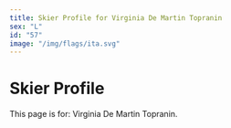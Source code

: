 ```yaml
---
title: Skier Profile for Virginia De Martin Topranin
sex: "L"
id: "57"
image: "/img/flags/ita.svg" 
---
```


# Skier Profile

This page is for: Virginia De Martin Topranin.
    